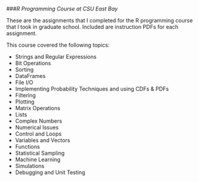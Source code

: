 ###_R Programming Course at CSU East Bay_

These are the assignments that I completed for the R programming course that I took in graduate school. Included are instruction PDFs for each assignment. 

This course covered the following topics:  
* Strings and Regular Expressions   
* Bit Operations  
* Sorting  
* DataFrames  
* File I/O  
* Implementing Probability Techniques and using CDFs & PDFs   
* Filtering  
* Plotting  
* Matrix Operations  
* Lists  
* Complex Numbers  
* Numerical Issues  
* Control and Loops  
* Variables and Vectors  
* Functions  
* Statistical Sampling  
* Machine Learning  
* Simulations  
* Debugging and Unit Testing
